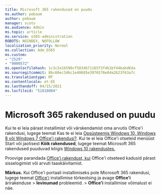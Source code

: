 ```yaml
---
title: Microsoft 365 rakendused on puudu
ms.author: pebaum
author: pebaum
manager: scotv
ms.audience: Admin
ms.topic: article
ms.service: o365-administration
ROBOTS: NOINDEX, NOFOLLOW
localization_priority: Normal
ms.collection: Adm_O365
ms.custom:
- "2529"
- "9000572"
ms.openlocfilehash: 1c3c2e1b590cf5834b71165f3f4b1bf44babd6da
ms.sourcegitcommit: 8bc60ec34bc1e40685e3976576e04a2623f63a7c
ms.translationtype: MT
ms.contentlocale: et-EE
ms.lasthandoff: 04/15/2021
ms.locfileid: "51810084"
---
```

# <a name="microsoft-365-apps-missing"></a>Microsoft 365 rakendused on puudu

Kui te ei leia pärast installimist või värskendamist oma arvutis Office'i rakendusi, lugege teemat Kas te ei leia [Opsüsteemis Windows 10, Windows 8 või Windows 7 Office'i rakendusi?](https://support.office.com/article/Can-t-find-Office-applications-in-Windows-10-Windows-8-or-Windows-7-907ce545-6ae8-459b-8d9d-de6764a635d6). Kui te ei leia Office'i otseteid menüüst Start või jaotisest **Kõik rakendused**, lugege teemat Microsoft 365 rakendused puuduvad kõigis [Windows 10 rakendustes.](https://support.office.com/article/office-apps-are-missing-from-all-apps-on-windows-10-5bc123f6-655d-4736-ad61-b0b9d1cde5bc) 

Proovige parandada [Office'i rakendust, kui](https://support.office.com/article/repair-an-office-application-7821d4b6-7c1d-4205-aa0e-a6b40c5bb88b) Office'i otseteed kadusid pärast sisselogimist või arvuti taaskäivitamist. 

**Märkus.** Kui Office'i portaali installimiseks pole Microsoft 365 rakendusi, lugege teemat [Office'i](https://support.office.com/article/troubleshoot-installing-office-35ff2def-e0b2-4dac-9784-4cf212c1f6c2) installimise tõrkeotsing ja avage **Office'i** ärirakenduse  >  **levinumad** probleemid.  >  **Office'i** installimise võimalust ei näe. 